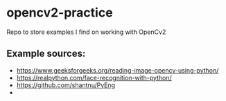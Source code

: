 # opencv2-practice
Repo to store examples I find on working with OpenCv2

## Example sources:
* https://www.geeksforgeeks.org/reading-image-opencv-using-python/
* https://realpython.com/face-recognition-with-python/
* https://github.com/shantnu/PyEng
* 

